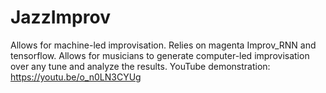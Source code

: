 # JazzImprov
Allows for machine-led improvisation. Relies on magenta Improv_RNN and tensorflow. Allows for musicians to generate computer-led improvisation over any tune and analyze the results.
YouTube demonstration: https://youtu.be/o_n0LN3CYUg
